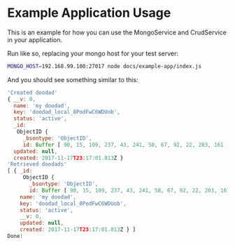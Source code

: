 # Example Application Usage

This is an example for how you can use the MongoService and CrudService in your application.

Run like so, replacing your mongo host for your test server:
```sh
MONGO_HOST=192.168.99.100:27017 node docs/example-app/index.js
```

And you should see something similar to this:
```js
'Created doodad'
{ __v: 0,
  name: 'my doodad',
  key: 'doodad_local_8PodFwC6WDUob',
  status: 'active',
  _id: 
   ObjectID {
     _bsontype: 'ObjectID',
     id: Buffer [ 90, 15, 109, 237, 43, 241, 58, 67, 92, 22, 203, 161 ] },
  updated: null,
  created: 2017-11-17T23:17:01.813Z }
'Retrieved doodads'
[ { _id: 
     ObjectID {
       _bsontype: 'ObjectID',
       id: Buffer [ 90, 15, 109, 237, 43, 241, 58, 67, 92, 22, 203, 161 ] },
    name: 'my doodad',
    key: 'doodad_local_8PodFwC6WDUob',
    status: 'active',
    __v: 0,
    updated: null,
    created: 2017-11-17T23:17:01.813Z } ]
Done!
```